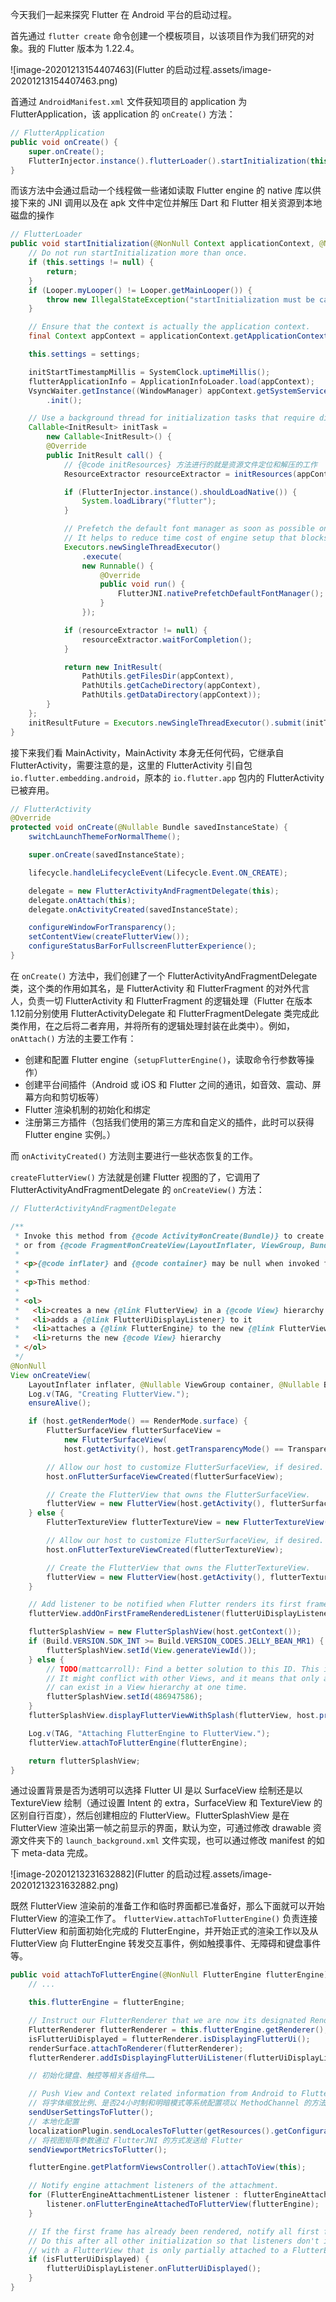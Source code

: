 今天我们一起来探究 Flutter 在 Android 平台的启动过程。

首先通过 `flutter create` 命令创建一个模板项目，以该项目作为我们研究的对象。我的 Flutter 版本为 1.22.4。

![image-20201213154407463](Flutter 的启动过程.assets/image-20201213154407463.png)

首通过 `AndroidManifest.xml` 文件获知项目的 application 为 FlutterApplication，该 application 的 `onCreate()` 方法：

```java
// FlutterApplication
public void onCreate() {
    super.onCreate();
    FlutterInjector.instance().flutterLoader().startInitialization(this);
}
```

而该方法中会通过启动一个线程做一些诸如读取 Flutter engine 的 native 库以供接下来的 JNI 调用以及在 apk 文件中定位并解压 Dart 和 Flutter 相关资源到本地磁盘的操作

```java
// FlutterLoader
public void startInitialization(@NonNull Context applicationContext, @NonNull Settings settings) {
    // Do not run startInitialization more than once.
    if (this.settings != null) {
        return;
    }
    if (Looper.myLooper() != Looper.getMainLooper()) {
        throw new IllegalStateException("startInitialization must be called on the main thread");
    }

    // Ensure that the context is actually the application context.
    final Context appContext = applicationContext.getApplicationContext();

    this.settings = settings;

    initStartTimestampMillis = SystemClock.uptimeMillis();
    flutterApplicationInfo = ApplicationInfoLoader.load(appContext);
    VsyncWaiter.getInstance((WindowManager) appContext.getSystemService(Context.WINDOW_SERVICE))
        .init();

    // Use a background thread for initialization tasks that require disk access.
    Callable<InitResult> initTask =
        new Callable<InitResult>() {
        @Override
        public InitResult call() {
            // {@code initResources} 方法进行的就是资源文件定位和解压的工作
            ResourceExtractor resourceExtractor = initResources(appContext);

            if (FlutterInjector.instance().shouldLoadNative()) {
                System.loadLibrary("flutter");
            }

            // Prefetch the default font manager as soon as possible on a background thread.
            // It helps to reduce time cost of engine setup that blocks the platform thread.
            Executors.newSingleThreadExecutor()
                .execute(
                new Runnable() {
                    @Override
                    public void run() {
                        FlutterJNI.nativePrefetchDefaultFontManager();
                    }
                });

            if (resourceExtractor != null) {
                resourceExtractor.waitForCompletion();
            }

            return new InitResult(
                PathUtils.getFilesDir(appContext),
                PathUtils.getCacheDirectory(appContext),
                PathUtils.getDataDirectory(appContext));
        }
    };
    initResultFuture = Executors.newSingleThreadExecutor().submit(initTask);
}
```

接下来我们看 MainActivity，MainActivity 本身无任何代码，它继承自 FlutterActivity，需要注意的是，这里的 FlutterActivity 引自包 `io.flutter.embedding.android`，原本的 `io.flutter.app` 包内的 FlutterActivity 已被弃用。

```java
// FlutterActivity
@Override
protected void onCreate(@Nullable Bundle savedInstanceState) {
    switchLaunchThemeForNormalTheme();

    super.onCreate(savedInstanceState);

    lifecycle.handleLifecycleEvent(Lifecycle.Event.ON_CREATE);

    delegate = new FlutterActivityAndFragmentDelegate(this);
    delegate.onAttach(this);
    delegate.onActivityCreated(savedInstanceState);

    configureWindowForTransparency();
    setContentView(createFlutterView());
    configureStatusBarForFullscreenFlutterExperience();
}
```

在 `onCreate()` 方法中，我们创建了一个 FlutterActivityAndFragmentDelegate 类，这个类的作用如其名，是 FlutterActivity 和 FlutterFragment 的对外代言人，负责一切 FlutterActivity 和 FlutterFragment 的逻辑处理（Flutter 在版本1.12前分别使用 FlutterActivityDelegate 和 FlutterFragmentDelegate 类完成此类作用，在之后将二者弃用，并将所有的逻辑处理封装在此类中）。例如，`onAttach()` 方法的主要工作有：

- 创建和配置 Flutter engine（`setupFlutterEngine()`，读取命令行参数等操作）
- 创建平台间插件（Android 或 iOS 和 Flutter 之间的通讯，如音效、震动、屏幕方向和剪切板等）
- Flutter 渲染机制的初始化和绑定
- 注册第三方插件（包括我们使用的第三方库和自定义的插件，此时可以获得 Flutter engine 实例。）

而 `onActivityCreated()` 方法则主要进行一些状态恢复的工作。

`createFlutterView()` 方法就是创建 Flutter 视图的了，它调用了 FlutterActivityAndFragmentDelegate 的 `onCreateView()` 方法：

```java
// FlutterActivityAndFragmentDelegate

/**
 * Invoke this method from {@code Activity#onCreate(Bundle)} to create the content {@code View},
 * or from {@code Fragment#onCreateView(LayoutInflater, ViewGroup, Bundle)}.
 *
 * <p>{@code inflater} and {@code container} may be null when invoked from an {@code Activity}.
 *
 * <p>This method:
 *
 * <ol>
 *   <li>creates a new {@link FlutterView} in a {@code View} hierarchy
 *   <li>adds a {@link FlutterUiDisplayListener} to it
 *   <li>attaches a {@link FlutterEngine} to the new {@link FlutterView}
 *   <li>returns the new {@code View} hierarchy
 * </ol>
 */
@NonNull
View onCreateView(
    LayoutInflater inflater, @Nullable ViewGroup container, @Nullable Bundle savedInstanceState) {
    Log.v(TAG, "Creating FlutterView.");
    ensureAlive();

    if (host.getRenderMode() == RenderMode.surface) {
        FlutterSurfaceView flutterSurfaceView =
            new FlutterSurfaceView(
            host.getActivity(), host.getTransparencyMode() == TransparencyMode.transparent);

        // Allow our host to customize FlutterSurfaceView, if desired.
        host.onFlutterSurfaceViewCreated(flutterSurfaceView);

        // Create the FlutterView that owns the FlutterSurfaceView.
        flutterView = new FlutterView(host.getActivity(), flutterSurfaceView);
    } else {
        FlutterTextureView flutterTextureView = new FlutterTextureView(host.getActivity());

        // Allow our host to customize FlutterSurfaceView, if desired.
        host.onFlutterTextureViewCreated(flutterTextureView);

        // Create the FlutterView that owns the FlutterTextureView.
        flutterView = new FlutterView(host.getActivity(), flutterTextureView);
    }

    // Add listener to be notified when Flutter renders its first frame.
    flutterView.addOnFirstFrameRenderedListener(flutterUiDisplayListener);

    flutterSplashView = new FlutterSplashView(host.getContext());
    if (Build.VERSION.SDK_INT >= Build.VERSION_CODES.JELLY_BEAN_MR1) {
        flutterSplashView.setId(View.generateViewId());
    } else {
        // TODO(mattcarroll): Find a better solution to this ID. This is a random, static ID.
        // It might conflict with other Views, and it means that only a single FlutterSplashView
        // can exist in a View hierarchy at one time.
        flutterSplashView.setId(486947586);
    }
    flutterSplashView.displayFlutterViewWithSplash(flutterView, host.provideSplashScreen());

    Log.v(TAG, "Attaching FlutterEngine to FlutterView.");
    flutterView.attachToFlutterEngine(flutterEngine);

    return flutterSplashView;
}
```

通过设置背景是否为透明可以选择 Flutter UI 是以 SurfaceView 绘制还是以 TextureView 绘制（通过设置 Intent 的 extra，SurfaceView 和 TextureView 的区别自行百度），然后创建相应的 FlutterView。FlutterSplashView 是在 FlutterView 渲染出第一帧之前显示的界面，默认为空，可通过修改 drawable 资源文件夹下的 `launch_background.xml` 文件实现，也可以通过修改 manifest 的如下 meta-data 完成。

![image-20201213231632882](Flutter 的启动过程.assets/image-20201213231632882.png)

既然 FlutterView 渲染前的准备工作和临时界面都已准备好，那么下面就可以开始 FlutterView 的渲染工作了。 `flutterView.attachToFlutterEngine()` 负责连接 FlutterView 和前面初始化完成的 FlutterEngine，并开始正式的渲染工作以及从 FlutterView 向 FlutterEngine 转发交互事件，例如触摸事件、无障碍和键盘事件等。

```java
public void attachToFlutterEngine(@NonNull FlutterEngine flutterEngine) {
    // ...

    this.flutterEngine = flutterEngine;

    // Instruct our FlutterRenderer that we are now its designated RenderSurface.
    FlutterRenderer flutterRenderer = this.flutterEngine.getRenderer();
    isFlutterUiDisplayed = flutterRenderer.isDisplayingFlutterUi();
    renderSurface.attachToRenderer(flutterRenderer);
    flutterRenderer.addIsDisplayingFlutterUiListener(flutterUiDisplayListener);

    // 初始化键盘、触控等相关各组件……

    // Push View and Context related information from Android to Flutter.
    // 将字体缩放比例、是否24小时制和明暗模式等系统配置项以 MethodChannel 的方法发送给 Flutter
    sendUserSettingsToFlutter();
    // 本地化配置
    localizationPlugin.sendLocalesToFlutter(getResources().getConfiguration());
    // 将视图矩阵参数通过 FlutterJNI 的方式发送给 Flutter
    sendViewportMetricsToFlutter();

    flutterEngine.getPlatformViewsController().attachToView(this);

    // Notify engine attachment listeners of the attachment.
    for (FlutterEngineAttachmentListener listener : flutterEngineAttachmentListeners) {
        listener.onFlutterEngineAttachedToFlutterView(flutterEngine);
    }

    // If the first frame has already been rendered, notify all first frame listeners.
    // Do this after all other initialization so that listeners don't inadvertently interact
    // with a FlutterView that is only partially attached to a FlutterEngine.
    if (isFlutterUiDisplayed) {
        flutterUiDisplayListener.onFlutterUiDisplayed();
    }
}
```

